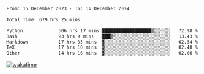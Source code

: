 <!--START_SECTION:waka-->

```txt
From: 15 December 2023 - To: 14 December 2024

Total Time: 679 hrs 25 mins

Python             506 hrs 17 mins ██████████████████▒░░░░░░   72.98 %
Bash               93 hrs 9 mins   ███▒░░░░░░░░░░░░░░░░░░░░░   13.43 %
Markdown           17 hrs 35 mins  ▓░░░░░░░░░░░░░░░░░░░░░░░░   02.54 %
TeX                17 hrs 10 mins  ▓░░░░░░░░░░░░░░░░░░░░░░░░   02.48 %
Other              14 hrs 16 mins  ▓░░░░░░░░░░░░░░░░░░░░░░░░   02.06 %
```

<!--END_SECTION:waka-->
[![wakatime](https://wakatime.com/badge/user/5f89a63a-5294-4958-ad30-2b3455e63f2a.svg)](https://wakatime.com/@5f89a63a-5294-4958-ad30-2b3455e63f2a)
